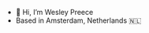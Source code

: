 - 👋 Hi, I’m Wesley Preece
- Based in Amsterdam, Netherlands 🇳🇱

<!---
WesPr/WesPr is a ✨ special ✨ repository because its `README.md` (this file) appears on your GitHub profile.
You can click the Preview link to take a look at your changes.
--->
